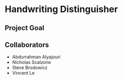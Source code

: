 # Handwriting Distinguisher
## Project Goal

## Collaborators
- Abdurrahman Alyajouri 
- Nicholas Scalzone 
- Steve Brodowicz 
- Vincent Le

